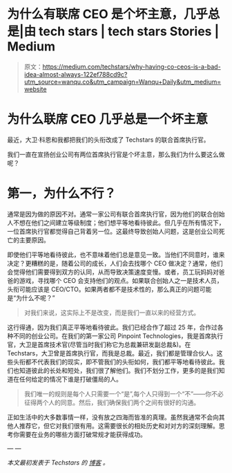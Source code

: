 # 为什么有联席 CEO 是个坏主意，几乎总是|由 tech stars | tech stars Stories | Medium

> 原文：<https://medium.com/techstars/why-having-co-ceos-is-a-bad-idea-almost-always-122ef788cd9c?utm_source=wanqu.co&utm_campaign=Wanqu+Daily&utm_medium=website>

# 为什么联席 CEO 几乎总是一个坏主意



最近，大卫·科恩和我都把我们的头衔改成了 Techstars 的联合首席执行官。

我们一直在宣扬创业公司有两位首席执行官是个坏主意，那么我们为什么要这么做呢？

# 第一，为什么不行？

通常是因为做的原因不对。通常一家公司有联合首席执行官，因为他们的联合创始人不想在他们之间建立等级制度；他们想平等地看待彼此。但几乎在所有情况下，一位首席执行官都觉得自己背着另一位。这最终导致创始人问题，这是创业公司死亡的主要原因。

即使他们平等地看待彼此，也不意味着他们总是意见一致。当他们不同意时，谁来决定？更糟糕的是，随着公司的成长，人们会去找哪个 CEO 做决定？通常，他们会觉得他们需要得到双方的认同，从而导致决策速度变慢。或者，员工玩妈妈对爸爸的游戏，寻找哪个 CEO 会支持他们的观点。如果联合创始人之一是技术人员，头衔可能应该是 CEO/CTO。如果两者都不是技术性的，那么真正的问题可能是“为什么不呢？”

> 对我们来说，这实际上不是改变，而是我们一直以来的经营方式。

这行得通，因为我们真正平等地看待彼此。我们已经合作了超过 25 年，合作过各种不同的创业公司。在我们的第一家公司 Pinpoint Technologies，我是首席执行官，大卫是首席技术官(尽管当时我们称它为总裁兼研发副总裁&)。在 Techstars，大卫曾是首席执行官，而我是总裁。最近，我们都是管理合伙人。这些头衔都不代表我们的现实，即不管我们的头衔如何，我们都平等地看待彼此。我们也知道彼此的长处和短处，我们很了解他们。我们不划分工作，更多的是我们知道在任何给定的情况下谁是打破僵局的人。

> 我们唯一的规则是每个人只需要一个“是”,每个人只得到一个“不”——你不必征得两个人的同意。然后，我们确保我们两个之间有很好的沟通。

正如生活中的大多数事情一样，没有放之四海而皆准的真理。虽然我通常不会向其他人推荐它，但它对我们很有用。这需要很长的相处历史和对对方的深刻理解。思考你需要在业务的哪些方面打破常规才能获得成功。

— —

*本文最初发表于 Techstars 的* [*博客*](http://www.techstars.com/content/accelerators/co-ceos-bad-idea-almost-always/) *。*

